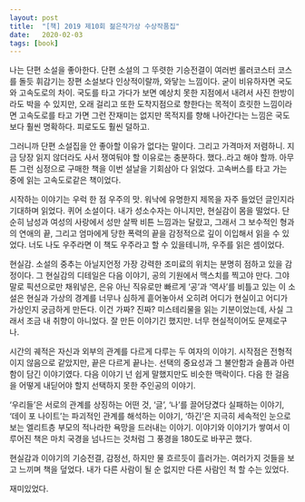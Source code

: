 ```yaml
---
layout: post
title:  "[책] 2019 제10회 젊은작가상 수상작품집"
date:   2020-02-03
tags: [book]
---
```


  나는 단편 소설을 좋아한다. 단편 소설의 그 뚜렷한 기승전결이 여러번 롤러코스터 코스를 돌듯 휘감기는 장편 소설보다 인상적이랄까, 와닿는 느낌이다. 굳이 비유하자면 국도와 고속도로의 차이. 국도를 타고 가다가 보면 예상치 못한 지점에서 내려서 사진 한방이라도 박을 수 있지만, 오래 걸리고 또한 도착지점으로 향한다는 목적이 흐릿한 느낌이라면 고속도로를 타고 가면 그런 잔재미는 없지만 목적지를 향해 나아간다는 느낌은 국도보다 훨씬 명확하다. 피로도도 훨씬 덜하고.

  그러니까 단편 소설집을 안 좋아할 이유가 없다는 말이다. 그리고 가격마저 저렴하니. 지금 당장 읽지 않더라도 사서 쟁여둬야 할 이유로는 충분하다. 했다..라고 해야 할까. 아무튼 그런 심정으로 구매한 책을 이번 설날을 기회삼아 다 읽었다. 고속버스를 타고 가는 중에 읽는 고속도로같은 책이었다.

  시작하는 이야기는 우럭 한 점 우주의 맛. 워낙에 유명한지 제목을 자주 들었던 글인지라 기대하며 읽었다. 퀴어 소설이다. 내가 성소수자는 아니지만, 현실감이 몸을 떨었다. 단순히 남성과 여성의 사랑에서 성만 살짝 비튼 느낌과는 달랐고, 그래서 그 보수적인 형과의 연애의 끝, 그리고 엄마에게 당한 폭력의 끝을 감정적으로 깊이 이입해서 읽을 수 있었다. 너도 나도 우주라면 이 책도 우주라고 할 수 있을테니까, 우주를 읽은 셈이었다.

  현실감. 소설의 중추는 아닐지언정 가장 강력한 조미료의 위치는 분명히 점하고 있을 감정이다. 그 현실감의 디테일은 다음 이야기, 공의 기원에서 맥스치를 찍고야 만다. 그야말로 픽션으로만 채워넣은, 은유 아닌 직유로만 빠르게 ‘공’과 ‘역사’를 비틀고 있는 이 소설은 현실과 가상의 경계를 너무나 심하게 흩어놓아서 오히려 어디가 현실이고 어디가 가상인지 궁금하게 만든다. 이건 가짜? 진짜? 미스테리물을 읽는 기분이었는데, 사실 그래서 조금 내 취향이 아니었다. 잘 만든 이야기긴 했지만. 너무 현실적이어도 문제로구나.

  시간의 궤적은 자신과 외부의 관계를 다르게 다루는 두 여자의 이야기. 시작점은 전형적이지 않음으로 같았지만, 끝은 다르게 끝나는. 선택의 중요성과 그 불안함과 슬픔과 아련함이 담긴 이야기였다. 다음 이야기 넌 쉽게 말했지만도 비슷한 맥락이다. 다음 한 걸음을 어떻게 내딛어야 할지 선택하지 못한 주인공의 이야기.

  ‘우리들’은 서로의 관계를 상징하는 어떤 것, ‘글’, ‘나’를 끌어당겼다 실패하는 이야기, ‘데이 포 나이트’는 파괴적인 관계를 해석하는 이야기, ‘하긴’은 지극히 세속적인 눈으로 보는 엘리트층 부모의 적나라한 욕망을 드러내는 이야기. 이야기와 이야기가 쌓여서 이루어진 책은 마치 국경을 넘나드는 것처럼 그 풍경을 180도로 바꾸곤 했다.

  현실감과 이야기의 기승전결, 감정선, 하지만 물 흐르듯이 흘러가는. 여러가지 것들을 보고 느끼며 책을 덮었다. 내가 다른 사람이 될 순 없지만 다른 사람인 척 할 수는 있었다.

  재미있었다.